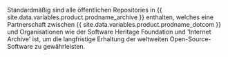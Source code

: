 Standardmäßig sind alle öffentlichen Repositories in {{ site.data.variables.product.prodname_archive }} enthalten, welches eine Partnerschaft zwischen {{ site.data.variables.product.prodname_dotcom }} und Organisationen wie der Software Heritage Foundation und 'Internet Archive' ist, um die langfristige Erhaltung der weltweiten Open-Source-Software zu gewährleisten.